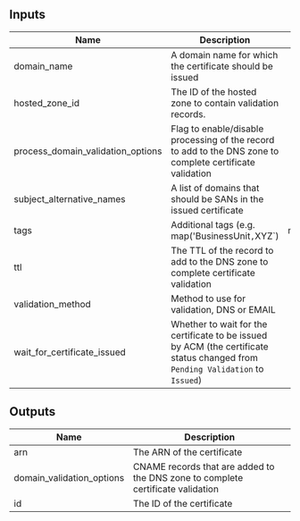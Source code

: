 ## Inputs

| Name | Description | Type | Default | Required |
|------|-------------|:----:|:-----:|:-----:|
| domain_name | A domain name for which the certificate should be issued | string | - | yes |
| hosted_zone_id | The ID of the hosted zone to contain validation records. | string | `` | no |
| process_domain_validation_options | Flag to enable/disable processing of the record to add to the DNS zone to complete certificate validation | bool | `true` | no |
| subject_alternative_names | A list of domains that should be SANs in the issued certificate | list(string) | `<list>` | no |
| tags | Additional tags (e.g. map('BusinessUnit`,`XYZ`) | map(string) | `<map>` | no |
| ttl | The TTL of the record to add to the DNS zone to complete certificate validation | string | `300` | no |
| validation_method | Method to use for validation, DNS or EMAIL | string | `DNS` | no |
| wait_for_certificate_issued | Whether to wait for the certificate to be issued by ACM (the certificate status changed from `Pending Validation` to `Issued`) | bool | `false` | no |

## Outputs

| Name | Description |
|------|-------------|
| arn | The ARN of the certificate |
| domain_validation_options | CNAME records that are added to the DNS zone to complete certificate validation |
| id | The ID of the certificate |


